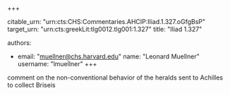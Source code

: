 +++


citable_urn: "urn:cts:CHS:Commentaries.AHCIP:Iliad.1.327.oGfgBsP"
target_urn: "urn:cts:greekLit:tlg0012.tlg001:1.327"
title: "Iliad 1.327"

authors:
- email: "muellner@chs.harvard.edu"
  name: "Leonard Muellner"
  username: "lmuellner"
+++

<p>comment on the non-conventional behavior of the heralds sent to Achilles to collect Briseis</p>